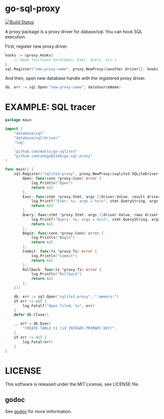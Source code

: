 # go-sql-proxy

[![Build Status](https://travis-ci.org/shogo82148/go-sql-proxy.svg?branch=master)](https://travis-ci.org/shogo82148/go-sql-proxy)

A proxy package is a proxy driver for dabase/sql.
You can hook SQL execution.

First, register new proxy driver.

``` go
hooks := &proxy.Hooks{
	// Hook functions here(Open, Exec, Query, etc.)
}
sql.Register("new-proxy-name", proxy.NewProxy(&another.Driver{}, hooks))
```

And then, open new database handle with the registered proxy driver.

``` go
db, err := sql.Open("new-proxy-name", dataSourceName)
```


# EXAMPLE: SQL tracer

``` go
package main

import (
	"database/sql"
	"database/sql/driver"
	"log"

	"github.com/mattn/go-sqlite3"
	"github.com/shogo82148/go-sql-proxy"
)

func main() {
	sql.Register("sqlite3-proxy", proxy.NewProxy(&sqlite3.SQLiteDriver{}, &proxy.Hooks{
		Open: func(conn *proxy.Conn) error {
			log.Println("Open")
			return nil
		},
		Exec: func(stmt *proxy.Stmt, args []driver.Value, result driver.Result) error {
			log.Printf("Exec: %s; args = %v\n", stmt.QueryString, args)
			return nil
		},
		Query: func(stmt *proxy.Stmt, args []driver.Value, rows driver.Rows) error {
			log.Printf("Query: %s; args = %v\n", stmt.QueryString, args)
			return nil
		},
		Begin: func(conn *proxy.Conn) error {
			log.Println("Begin")
			return nil
		},
		Commit: func(tx *proxy.Tx) error {
			log.Println("Commit")
			return nil
		},
		Rollback: func(tx *proxy.Tx) error {
			log.Println("Rollback")
			return nil
		},
	}))

	db, err := sql.Open("sqlite3-proxy", ":memory:")
	if err != nil {
		log.Fatalf("Open filed: %v", err)
	}
	defer db.Close()

	_, err = db.Exec(
		"CREATE TABLE t1 (id INTEGER PRIMARY KEY)",
	)
	if err != nil {
		log.Fatal(err)
	}
}
```

# LICENSE

This software is released under the MIT License, see LICENSE file.

## godoc

See [godoc](https://godoc.org/github.com/shogo82148/go-sql-proxy) for more imformation.
